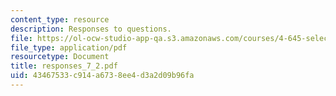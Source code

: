 ```yaml
---
content_type: resource
description: Responses to questions.
file: https://ol-ocw-studio-app-qa.s3.amazonaws.com/courses/4-645-selected-topics-in-architecture-architecture-from-1750-to-the-present-fall-2004/43467533c914a6738ee4d3a2d09b96fa_responses_7_2.pdf
file_type: application/pdf
resourcetype: Document
title: responses_7_2.pdf
uid: 43467533-c914-a673-8ee4-d3a2d09b96fa
---
```

